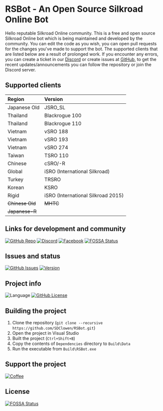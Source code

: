# RSBot - An Open Source Silkroad Online Bot

Hello reputable Silkroad Online community. This is a free and open source Silkroad Online bot which is being maintained and developed by the community. You can edit the code as you wish, you can open pull requests for the changes you've made to support the bot. The supported clients that are listed below are a result of prolonged work. If you encounter any errors, you can create a ticket in our [Discord](https://discord.gg/MuY5ejEU3r) or create issues at [GitHub](https://github.com/SDClowen/RSBot/issues), to get the recent updates/announcements you can follow the repository or join the Discord server.

## Supported clients

| Region          | Version                            |
|:----------------|:-----------------------------------|
| Japanese Old    | JSRO_SL                            |
| Thailand        | Blackrogue 100                     |
| Thailand        | Blackrogue 110                     |
| Vietnam         | vSRO 188                           |
| Vietnam         | vSRO 193                           |
| Vietnam         | vSRO 274                           |
| Taiwan          | TSRO 110                           |
| Chinese         | cSRO/-R                            |
| Global          | iSRO (International Silkroad)      |
| Turkey          | TRSRO                              |
| Korean          | KSRO                               |
| Rigid           | iSRO (International Silkroad 2015) |
| ~~Chinese Old~~ | ~~MHTC~~                           |
| ~~Japanese-R~~  |                                    |

## Links for development and community

[![GitHub Repo](https://img.shields.io/badge/github-sdclowen/rsbot-green.svg)](https://github.com/SDClowen/RSBot)
[![Discord](https://img.shields.io/discord/454345032846016515.svg)](https://discord.gg/rmd96aus9A)
[![Facebook](https://img.shields.io/badge/facebook-page%20-blue)](https://www.facebook.com/rsbotofficial/)
[![FOSSA Status](https://app.fossa.com/api/projects/git%2Bgithub.com%2FSDClowen%2FRSBot.svg?type=shield)](https://app.fossa.com/projects/git%2Bgithub.com%2FSDClowen%2FRSBot?ref=badge_shield)

## Issues and status

[![GitHub Issues](https://img.shields.io/github/issues/sdclowen/rsbot.svg)](https://github.com/sdclowen/rsbot/issues)
[![Version](https://img.shields.io/badge/version-v2.9.9-maroon.svg)](https://github.com/SDClowen/RSBot)

## Project info

![Language](https://img.shields.io/badge/language-CSharp-blue.svg)
[![GitHub License](https://img.shields.io/badge/License-GPLv3-blue.svg)](https://github.com/SDClowen/RSBot/blob/master/LICENSE)

## Building the project

1. Clone the repository (`git clone --recursive https://github.com/SDClowen/RSBot.git`)
2. Open the project in Visual Studio
3. Built the project (`Ctrl+Shift+B`)
4. Copy the contents of `Dependencies` directory to `Build\Data`
5. Run the executable from `Build\RSBot.exe`

## Support the project

[![Coffee](https://img.shields.io/badge/Buy_Me_A_Coffee-FFDD00?style=for-the-badge&logo=buy-me-a-coffee&logoColor=black)](https://buymeacoffee.com/sdclowen)

## License

[![FOSSA Status](https://app.fossa.com/api/projects/git%2Bgithub.com%2FSDClowen%2FRSBot.svg?type=large)](https://app.fossa.com/projects/git%2Bgithub.com%2FSDClowen%2FRSBot?ref=badge_large)
